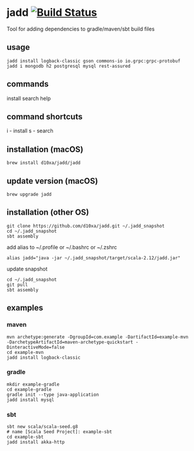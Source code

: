 # jadd [![Build Status](https://travis-ci.org/d10xa/jadd.svg?branch=master)](https://travis-ci.org/d10xa/jadd)

Tool for adding dependencies to gradle/maven/sbt build files

## usage

    jadd install logback-classic gson commons-io io.grpc:grpc-protobuf
    jadd i mongodb h2 postgresql mysql rest-assured
    
## commands

install
search
help

## command shortcuts 

i - install
s - search


## installation (macOS)

    brew install d10xa/jadd/jadd
    
## update version (macOS)

    brew upgrade jadd

## installation (other OS)

    git clone https://github.com/d10xa/jadd.git ~/.jadd_snapshot
    cd ~/.jadd_snapshot
    sbt assembly

add alias to ~/.profile or ~/.bashrc or ~/.zshrc

    alias jadd="java -jar ~/.jadd_snapshot/target/scala-2.12/jadd.jar"

update snapshot

    cd ~/.jadd_snapshot
    git pull
    sbt assembly
    

## examples

### maven

    mvn archetype:generate -DgroupId=com.example -DartifactId=example-mvn -DarchetypeArtifactId=maven-archetype-quickstart -DinteractiveMode=false
    cd example-mvn
    jadd install logback-classic

### gradle

    mkdir example-gradle
    cd example-gradle
    gradle init --type java-application
    jadd install mysql

### sbt

    sbt new scala/scala-seed.g8
    # name [Scala Seed Project]: example-sbt
    cd example-sbt
    jadd install akka-http
